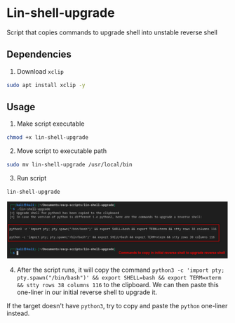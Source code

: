 # Lin-shell-upgrade
Script that copies commands to upgrade shell into unstable reverse shell


## Dependencies
1. Download `xclip`
```bash
sudo apt install xclip -y
```

## Usage
1. Make script executable
```bash
chmod +x lin-shell-upgrade
```
2. Move script to executable path
```bash
sudo mv lin-shell-upgrade /usr/local/bin
```
3. Run script
```bash
lin-shell-upgrade
```
![Alt text](image.png)

4. After the script runs, it will copy the command `python3 -c 'import pty; pty.spawn("/bin/bash")' && export SHELL=bash && export TERM=xterm && stty rows 38 columns 116` to the clipboard. We can then paste this one-liner in our initial reverse shell to upgrade it.

If the target doesn't have `python3`, try to copy and paste the `python` one-liner instead.
